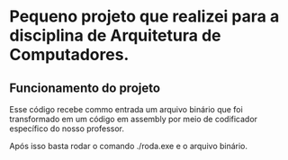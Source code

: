 <h1>Pequeno projeto que realizei para a disciplina de Arquitetura de Computadores.</h1> 
<h2>Funcionamento do projeto</h2>
<p>Esse código recebe commo entrada um arquivo binário que foi transformado em um código em assembly por meio de codificador específico do nosso professor.</p>
<p>Após isso basta rodar o comando ./roda.exe e o arquivo binário.</p>

